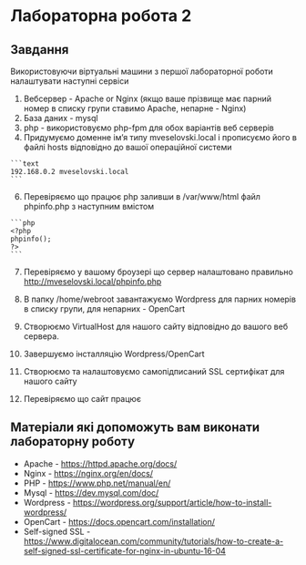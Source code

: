 # Лабораторна робота 2

## Завдання

 Використовуючи віртуальні машини з першої лабораторної роботи налаштувати наступні сервіси

   1. Вебсервер - Apache or Nginx (якщо ваше прізвище має парний номер в списку групи ставимо Apache, непарне - Nginx)
   2. База даних - mysql
   3. php - використовуємо php-fpm для обох варіантів веб серверів
   4. Придумуємо доменне імʼя типу mveselovski.local і прописуємо його в файлі hosts відповідно до вашої операційної системи

    ```text
    192.168.0.2 mveselovski.local   
    ```

   6. Перевіряємо що працює php заливши в /var/www/html файл phpinfo.php з наступним вмістом

    ```php
    <?php
    phpinfo();
    ?>
    ```

   7. Перевіряємо у вашому броузері що сервер налаштовано правильно <http://mveselovski.local/phpinfo.php>

   8. В папку /home/webroot завантажуємо Wordpress для парних номерів в списку групи, для непарних - OpenCart
   9. Створюємо VirtualHost для нашого сайту відповідно до вашого веб сервера.
   10. Завершуємо інсталляцію Wordpress/OpenCart
   11. Створюємо та налаштовуємо самопідписаний SSL сертифікат для нашого сайту
   12. Перевіряємо що сайт працює

## Матеріали які допоможуть вам виконати лабораторну роботу

- Apache - <https://httpd.apache.org/docs/>
- Nginx - <https://nginx.org/en/docs/>
- PHP - <https://www.php.net/manual/en/>
- Mysql - <https://dev.mysql.com/doc/>
- Wordpress - <https://wordpress.org/support/article/how-to-install-wordpress/>
- OpenCart - <https://docs.opencart.com/installation/>
- Self-signed SSL - <https://www.digitalocean.com/community/tutorials/how-to-create-a-self-signed-ssl-certificate-for-nginx-in-ubuntu-16-04>
